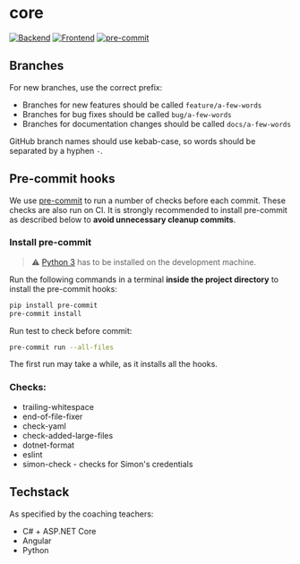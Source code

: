 # core
[![Backend](https://github.com/htl-grieskirchen-core/core/actions/workflows/backend.yml/badge.svg)](https://github.com/htl-grieskirchen-core/core/actions/workflows/backend.yml)
[![Frontend](https://github.com/htl-grieskirchen-core/core/actions/workflows/frontend.yml/badge.svg)](https://github.com/htl-grieskirchen-core/core/actions/workflows/frontend.yml)
[![pre-commit](https://github.com/htl-grieskirchen-core/core/actions/workflows/pre-commit.yml/badge.svg)](https://github.com/htl-grieskirchen-core/core/actions/workflows/pre-commit.yml)

## Branches

For new branches, use the correct prefix:

* Branches for new features should be called `feature/a-few-words`
* Branches for bug fixes should be called `bug/a-few-words`
* Branches for documentation changes should be called `docs/a-few-words`

GitHub branch names should use kebab-case, so words should be separated by a hyphen `-`.

## Pre-commit hooks

We use [pre-commit](https://pre-commit.com/) to run a number of checks before each commit.
These checks are also run on CI. It is strongly recommended to install pre-commit as described below to **avoid
unnecessary cleanup commits**.

### Install pre-commit

> ⚠ [Python 3](https://www.python.org/downloads/windows/) has to be installed on the development machine.

Run the following commands in a terminal **inside the project directory** to install the pre-commit hooks:

```bash
pip install pre-commit
pre-commit install
```

Run test to check before commit:
```bash
pre-commit run --all-files
```

The first run may take a while, as it installs all the hooks.

### Checks:
- trailing-whitespace
- end-of-file-fixer
- check-yaml
- check-added-large-files
- dotnet-format
- eslint
- simon-check - checks for Simon's credentials

## Techstack

As specified by the coaching teachers:

* C# + ASP.NET Core
* Angular
* Python
